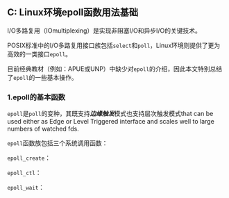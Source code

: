 ## C: Linux环境epoll函数用法基础

I/O多路复用（IOmultiplexing）是实现非阻塞I/O和异步I/O的关键技术。

POSIX标准中的I/O多路复用接口族包括`select`和`poll`，Linux环境则提供了更为高效的一类接口`epoll`。

目前经典教材（例如：APUE或UNP）中缺少对`epoll`的介绍，因此本文特别总结了`epoll`的一些基本操作。

### 1.epoll的基本函数

`epoll`是`poll`的变种，其既支持***边缘触发***模式也支持层次触发模式that can be used either as Edge or Level Triggered interface and scales well to large numbers of watched fds. 

`epoll`函数族包括三个系统调用函数：

`epoll_create`：

`epoll_ctl`：

`epoll_wait`：